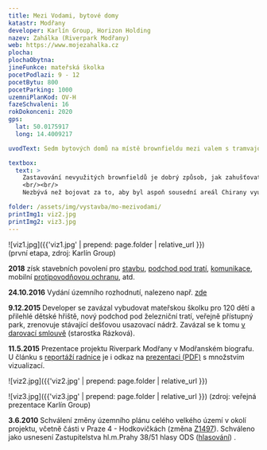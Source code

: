 ```yaml
---
title: Mezi Vodami, bytové domy
katastr: Modřany
developer: Karlín Group, Horizon Holding
nazev: Zahálka (Riverpark Modřany)
web: https://www.mojezahalka.cz
plocha:
plochaObytna:
jineFunkce: mateřská školka
pocetPodlazi: 9 - 12
pocetBytu: 800
pocetParking: 1000
uzemniPlanKod: OV-H
fazeSchvaleni: 16
rokDokonceni: 2020
gps:
  lat: 50.0175917
  long: 14.4009217

uvodText: Sedm bytových domů na místě brownfieldu mezi valem s tramvajovou tratí a valem s železnicí

textbox:
  text: >
    Zastavování nevyužitých brownfieldů je dobrý způsob, jak zahušťovat město, zvlášť když hned vedle jezdí tramvaj. Ale vzhledem k tomu, že se jedná o vybudování celé nové čtvrti, úplně zde chybí jakákoli občanská vybavenost (obchody, lékaři, pošta, škola). Na ní by se měl developer podílet.
    <br/><br/>
    Nezbývá než bojovat za to, aby byl aspoň sousední areál Chirany využit pro rozvoj města lépe, je to již poslední volný prostor v oblasti Belárie.

folder: /assets/img/vystavba/mo-mezivodami/
printImg1: viz2.jpg
printImg2: viz3.jpg
---
```


![viz1.jpg]({{'viz1.jpg' | prepend: page.folder | relative_url }})<br/>
(první etapa, zdroj: Karlín Group)

**2018** získ stavebních povolení pro [stavbu](https://www.praha12.cz/assets/File.ashx?id_org=80112&id_dokumenty=60963), [podchod pod tratí](https://www.praha12.cz/assets/File.ashx?id_org=80112&id_dokumenty=60020), [komunikace](https://www.praha12.cz/assets/File.ashx?id_org=80112&id_dokumenty=60832), mobilní [protipovodňovou ochranu](https://www.praha12.cz/assets/File.ashx?id_org=80112&id_dokumenty=61289), atd.

**24.10.2016** Vydání územního rozhodnutí, nalezeno např. [zde](http://bydlenivhodkovickach.cz/wp-content/uploads/2016/11/16_0889.pdf)

**9.12.2015** Developer se zavázal vybudovat mateřskou školku pro 120 dětí a přilehlé dětské hřiště, nový podchod pod železniční tratí, veřejně přístupný park, zrenovuje stávající dešťovou usazovací nádrž. Zavázal se k tomu [v darovací smlouvě](https://www.praha12.cz/assets/File.ashx?id_org=80112&id_dokumenty=44903) (starostka Rázková).

**11.5.2015** Prezentace projektu Riverpark Modřany v Modřanském biografu. U článku s [reportáží radnice](http://www.praha12.cz/prezentace%2Dprojektu%2Driverpark%2Dmodrany/d-39742/p1=2056) je i odkaz na [prezentaci (PDF)](http://www.praha12.cz/assets/File.ashx?id_org=80112&id_dokumenty=39746) s množstvím vizualizací.

![viz2.jpg]({{'viz2.jpg' | prepend: page.folder | relative_url }})

![viz3.jpg]({{'viz3.jpg' | prepend: page.folder | relative_url }})
(zdroj: veřejná prezentace Karlín Group)

**3.6.2010** Schválení změny územního plánu celého velkého území v okolí projektu, včetně části v Praze 4 - Hodkovičkách (změna [Z1497](https://app.iprpraha.cz/napp/zmeny/?id=922&action=view&presenter=Articlezmenyupravy)). Schváleno jako usnesení Zastupitelstva hl.m.Prahy 38/51 hlasy ODS ([hlasování](http://www.praha.eu/jnp/cz/o_meste/primator_a_volene_organy/zastupitelstvo/vysledky_hlasovani/index.html?periodId=18282&resolutionNumber=51&meeting=38&printNumber=&s=1&votingId=23181&start=&size=)) .
